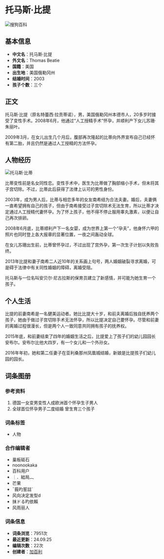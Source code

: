 # 托马斯·比提

![搜狗百科](https://search.sogoucdn.com/baike/common/logo.2e6e7ec0.svg)

## 基本信息

- **中文名**：托马斯·比提
- **外文名**：Thomas Beatie
- **国籍**：美国
- **出生地**：美国俄勒冈州
- **结婚时间**：2003
- **孩子个数**：三个

## 正文

托马斯·比提（原名特蕾西·拉贡蒂诺），男，美国俄勒冈州本德市人，20多岁时接受了变性手术。2008年6月，他通过“人工授精手术”怀孕，并顺利产下女儿苏珊·朱丽叶。

2009年3月，在女儿出生几个月后，腹部再次隆起的比蒂向外界宣布自己已经怀有第二胎，并且仍然是通过人工授精的方法怀孕。

## 人物经历

![托马斯·比蒂](https://pic.baike.soso.com/ugc/baikepic2/16230/20160806020027-629837494.jpg)

比蒂变性前是名女同性恋。变性手术中，医生为比蒂做了胸部缩小手术，但未将其子宫切除。不过，比蒂此后获得了法律上认可的男性身份。

2003年，成为男人后，比蒂与相恋多年的女友南希结为合法夫妻。婚后，夫妻俩一直希望拥有自己的孩子，但由于南希接受过子宫切除术无法生育，所以比蒂才决定通过人工授精代妻怀孕。为了怀上孩子，他不得不停止服用睾丸激素，以便让自己再次排卵。

2008年6月底，比蒂顺利产下一名女婴，成为世界上第一个“孕夫”，他身怀六甲的照片也同时登上各大报章的显著位置，一夜之间轰动全球。

在女儿苏珊出生前，比蒂曾怀孕过，不过出现了宫外孕，第一次生子计划以失败告终。

2013年比提和妻子南希二人近10年的关系画上句号，两人婚姻破裂寻求离婚，可是碍于法律中有关同性婚姻的障碍，离婚受阻。 

托马斯与一位名叫安贝尔·尼古拉斯的保育员建立了新感情，并可能为她生育一个孩子。

## 个人生活

比提的前妻南希是一名健美运动者。她比比提大十岁，和前夫离婚后独自抚养两个孩子，她由于做过子宫切除手术无法怀孕，所以比提决定自己要怀孕。尽管和前妻的离婚过程很漫长，但是两个人一致同意共同拥有孩子的抚养权。

2015年底，和前妻结束了四年的婚姻生活之后，比提爱上了孩子们的幼儿园园长安布尔。安布尔比他大四岁，有一个女儿和一个外孙女。

2016年年初，她和第二任妻子在亚利桑那州凤凰城结婚，新娘是比提孩子们幼儿园的园长。

## 词条图册

### 参考资料

1. 德国一女变男变性人成欧洲首个怀孕生子男人
2. 全球首位怀孕男子二度结婚 曾生育三个孩子

### 词条标签

- 人物

### 合作编辑者

- 巢板砥石
- noonookaka
- 百科用户
- ┊．絀局︷
- 芒果
- ˉ莪旳誓誩ˋ
- 风向决定发型d
- 抹ドる旳依賴
- 风雨丽人

### 词条信息

- **词条浏览**：7951次
- **最近更新**：24.09.25
- **编辑次数**：22次
- **创建者**：[加百利](usercenter/home.v?uid=u_753cca033a1d0cddbbea18b104be7ca3 "加百利")